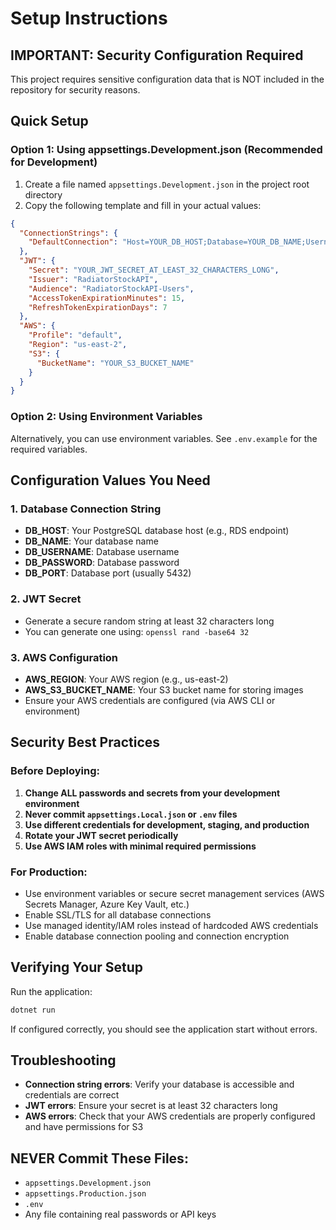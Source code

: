 # Setup Instructions

## IMPORTANT: Security Configuration Required

This project requires sensitive configuration data that is NOT included in the repository for security reasons.

## Quick Setup

### Option 1: Using appsettings.Development.json (Recommended for Development)

1. Create a file named `appsettings.Development.json` in the project root directory
2. Copy the following template and fill in your actual values:

```json
{
  "ConnectionStrings": {
    "DefaultConnection": "Host=YOUR_DB_HOST;Database=YOUR_DB_NAME;Username=YOUR_DB_USERNAME;Password=YOUR_DB_PASSWORD;Port=5432;SSL Mode=Require"
  },
  "JWT": {
    "Secret": "YOUR_JWT_SECRET_AT_LEAST_32_CHARACTERS_LONG",
    "Issuer": "RadiatorStockAPI",
    "Audience": "RadiatorStockAPI-Users",
    "AccessTokenExpirationMinutes": 15,
    "RefreshTokenExpirationDays": 7
  },
  "AWS": {
    "Profile": "default",
    "Region": "us-east-2",
    "S3": {
      "BucketName": "YOUR_S3_BUCKET_NAME"
    }
  }
}
```

### Option 2: Using Environment Variables

Alternatively, you can use environment variables. See `.env.example` for the required variables.

## Configuration Values You Need

### 1. Database Connection String
- **DB_HOST**: Your PostgreSQL database host (e.g., RDS endpoint)
- **DB_NAME**: Your database name
- **DB_USERNAME**: Database username
- **DB_PASSWORD**: Database password
- **DB_PORT**: Database port (usually 5432)

### 2. JWT Secret
- Generate a secure random string at least 32 characters long
- You can generate one using: `openssl rand -base64 32`

### 3. AWS Configuration
- **AWS_REGION**: Your AWS region (e.g., us-east-2)
- **AWS_S3_BUCKET_NAME**: Your S3 bucket name for storing images
- Ensure your AWS credentials are configured (via AWS CLI or environment)

## Security Best Practices

### Before Deploying:

1. **Change ALL passwords and secrets from your development environment**
2. **Never commit `appsettings.Local.json` or `.env` files**
3. **Use different credentials for development, staging, and production**
4. **Rotate your JWT secret periodically**
5. **Use AWS IAM roles with minimal required permissions**

### For Production:

- Use environment variables or secure secret management services (AWS Secrets Manager, Azure Key Vault, etc.)
- Enable SSL/TLS for all database connections
- Use managed identity/IAM roles instead of hardcoded AWS credentials
- Enable database connection pooling and connection encryption

## Verifying Your Setup

Run the application:
```bash
dotnet run
```

If configured correctly, you should see the application start without errors.

## Troubleshooting

- **Connection string errors**: Verify your database is accessible and credentials are correct
- **JWT errors**: Ensure your secret is at least 32 characters long
- **AWS errors**: Check that your AWS credentials are properly configured and have permissions for S3

## NEVER Commit These Files:
- `appsettings.Development.json`
- `appsettings.Production.json`
- `.env`
- Any file containing real passwords or API keys

